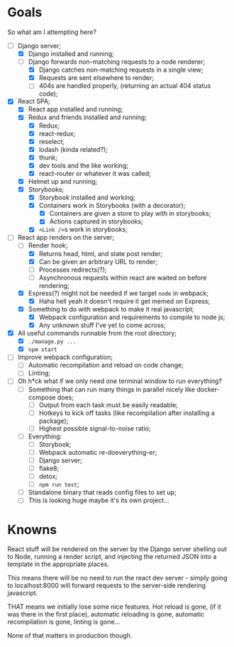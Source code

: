 # Goals

So what am I attempting here?

* [ ] Django server;
  * [x] Django installed and running;
  * [ ] Django forwards non-matching requests to a node renderer;
    * [x] Django catches non-matching requests in a single view;
    * [x] Requests are sent elsewhere to render;
    * [ ] 404s are handled properly, (returning an actual 404 status code);
* [x] React SPA;
  * [x] React app installed and running;
  * [x] Redux and friends installed and running;
    * [x] Redux;
    * [x] react-redux;
    * [x] reselect;
    * [x] lodash (kinda related?);
    * [x] thunk;
    * [x] dev tools and the like working;
    * [x] react-router or whatever it was called;
  * [x] Helmet up and running;
  * [x] Storybooks;
    * [x] Storybook installed and working;
    * [x] Containers work in Storybooks (with a decorator);
      * [x] Containers are given a store to play with in storybooks;
      * [x] Actions captured in storybooks;
    * [x] `<Link />`s work in storybooks;
* [ ] React app renders on the server;
  * [ ] Render hook;
    * [x] Returns head, html, and state post render;
    * [x] Can be given an arbitrary URL to render;
    * [ ] Processes redirects(?);
    * [ ] Asynchronous requests within react are waited on before rendering;
  * [x] Express(?) might not be needed if we target `node` in webpack;
    * [x] Haha hell yeah it doesn't require it get memed on Express;
  * [x] Something to do with webpack to make it real javascript;
    * [x] Webpack configuration and requirements to compile to node js;
    * [x] Any unknown stuff I've yet to come across;
* [x] All useful commands runnable from the root directory;
  * [x] `./manage.py ...`
  * [x] `npm start`
* [ ] Improve webpack configuration;
  * [ ] Automatic recompilation and reload on code change;
  * [ ] Linting;
* [ ] Oh h*ck what if we only need one terminal window to run everything?
  * [ ] Something that can run many things in parallel nicely like docker-compose does;
    * [ ] Output from each task must be easily readable;
    * [ ] Hotkeys to kick off tasks (like recompilation after installing a package);
    * [ ] Highest possible signal-to-noise ratio;
  * [ ] Everything:
    * [ ] Storybook;
    * [ ] Webpack automatic re-doeverything-er;
    * [ ] Django server;
    * [ ] flake8;
    * [ ] detox;
    * [ ] `npm run test`;
  * [ ] Standalone binary that reads config files to set up;
  * [ ] This is looking huge maybe it's its own project...

# Knowns

React stuff will be rendered on the server by the Django server shelling out to Node, running a render script, and injecting the returned JSON into a template in the appropriate places.

This means there will be no need to run the react dev server - simply going to localhost:8000 will forward requests to the server-side rendering javascript.

THAT means we initially lose some nice features.  Hot reload is gone, (if it was there in the first place), automatic reloading is gone, automatic recompilation is gone, linting is gone...

None of that matters in production though.
